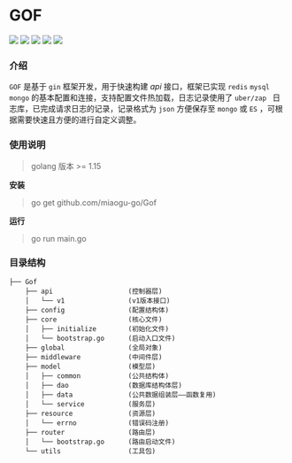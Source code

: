 # GOF

![](https://img.shields.io/badge/golang-1.15-brightgreen) ![](https://img.shields.io/badge/gin-1.7.4-red) ![](https://img.shields.io/badge/redis-8.11.4-yellow) ![](https://img.shields.io/badge/gorm-1.21.16-orange) ![](https://img.shields.io/badge/mongo-1.7.3-blue)

### 介绍

`GOF` 是基于 `gin` 框架开发，用于快速构建 *api* 接口，框架已实现 `redis` `mysql` `mongo` 的基本配置和连接，支持配置文件热加载，日志记录使用了  `uber/zap `
日志库，已完成请求日志的记录，记录格式为 `json` 方便保存至 `mongo` 或 `ES` ，可根据需要快速且方便的进行自定义调整。

### 使用说明

> golang 版本 >= 1.15

**安装**

> go get github.com/miaogu-go/Gof

**运行**

> go run main.go

### 目录结构
```
├── Gof
    ├── api                   (控制器层)
    │   └── v1                (v1版本接口)
    ├── config                (配置结构体)
    ├── core                  (核心文件)
    │	├── initialize        (初始化文件)
    │	└── bootstrap.go      (启动入口文件)
    ├── global                (全局对象)                                                
    ├── middleware            (中间件层)                        
    ├── model                 (模型层)                    
    │   ├── common            (公共结构体)
    │   ├── dao               (数据库结构体层)
    │   ├── data              (公共数据组装层——函数复用)
    │   └── service           (服务层)                           
    ├── resource              (资源层)
    │   └── errno             (错误码注册)                     
    ├── router                (路由层)    
    │   └── bootstrap.go      (路由启动文件)               
    └── utils                 (工具包)       
```